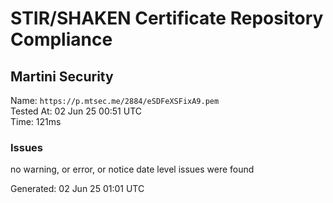 # STIR/SHAKEN Certificate Repository Compliance

## Martini Security

Name: `https://p.mtsec.me/2884/eSDFeXSFixA9.pem`\
Tested At: 02 Jun 25 00:51 UTC\
Time: 121ms

### Issues

no warning, or error, or notice date level issues were found

Generated: 02 Jun 25 01:01 UTC